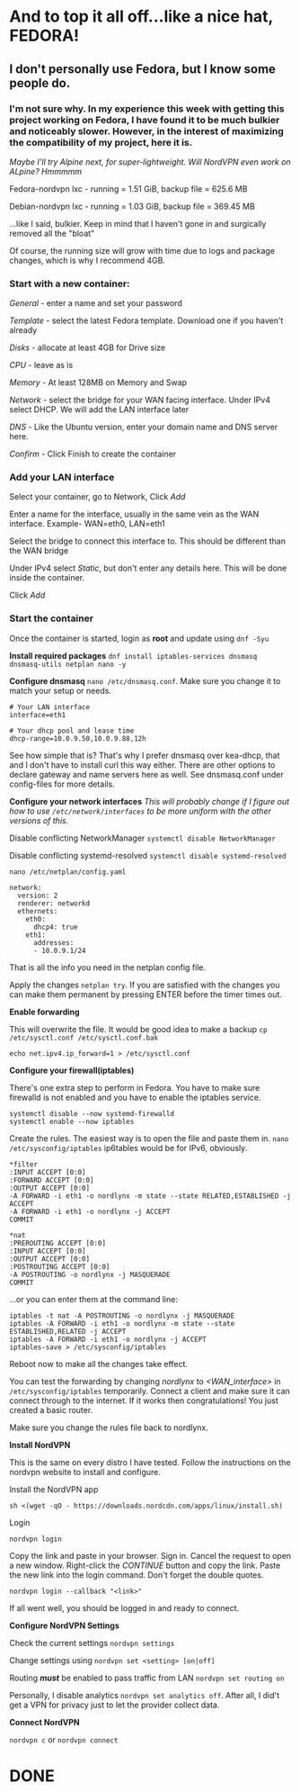 # And to top it all off...like a nice hat, FEDORA!
## I don't personally use Fedora, but I know some people do.
### I'm not sure why. In my experience this week with getting this project working on Fedora, I have found it to be much bulkier and noticeably slower. However, in the interest of maximizing the compatibility of my project, here it is. 
*Maybe I'll try Alpine next, for super-lightweight. Will NordVPN even work on ALpine? Hmmmmm*

Fedora-nordvpn lxc - running = 1.51 GiB, backup file = 625.6 MB

Debian-nordvpn lxc - running = 1.03 GiB, backup file = 369.45 MB

...like I said, bulkier. Keep in mind that I haven't gone in and surgically removed all the "bloat"

Of course, the running size will grow with time due to logs and package changes, which is why I recommend 4GB.

### Start with a new container:

*General* - enter a name and set your password

*Template* - select the latest Fedora template. Download one if you haven't already

*Disks* - allocate at least 4GB for Drive size

*CPU* - leave as is

*Memory* - At least 128MB on Memory and Swap

*Network* - select the bridge for your WAN facing interface. Under IPv4 select DHCP. We will add the LAN interface later

*DNS* - Like the Ubuntu version, enter your domain name and DNS server here.

*Confirm* - Click Finish to create the container

### Add your LAN interface

Select your container, go to Network, Click *Add*

Enter a name for the interface, usually in the same vein as the WAN interface. Example- WAN=eth0, LAN=eth1

Select the bridge to connect this interface to. This should be different than the WAN bridge

Under IPv4 select *Static*, but don't enter any details here. This will be done inside the container.

Click *Add*

### Start the container

Once the container is started, login as **root** and update using `dnf -Syu`

**Install required packages** `dnf install iptables-services dnsmasq dnsmasq-utils netplan nano -y`

**Configure dnsmasq** `nano /etc/dnsmasq.conf`. Make sure you change it to match your setup or needs.

```
# Your LAN interface
interface=eth1

# Your dhcp pool and lease time
dhcp-range=10.0.9.50,10.0.9.88,12h
```

See how simple that is? That's why I prefer dnsmasq over kea-dhcp, that and I don't have to install curl this way either. There are other options to declare gateway and name servers here as well. See dnsmasq.conf under config-files for more details.

**Configure your network interfaces**
*This will probably change if I figure out how to use `/etc/network/interfaces` to be more uniform with the other versions of this.*

Disable conflicting NetworkManager `systemctl disable NetworkManager`

Disable conflicting systemd-resolved `systemctl disable systemd-resolved`

`nano /etc/netplan/config.yaml`

```
network:
  version: 2
  renderer: networkd
  ethernets:
    eth0:
      dhcp4: true
    eth1:
      addresses:
      - 10.0.9.1/24
```

That is all the info you need in the netplan config file.

Apply the changes `netplan try`. If you are satisfied with the changes you can make them permanent by pressing ENTER before the timer times out.

**Enable forwarding**

This will overwrite the file. It would be good idea to make a backup  `cp /etc/sysctl.conf /etc/sysctl.conf.bak`

`echo net.ipv4.ip_forward=1 > /etc/sysctl.conf`


**Configure your firewall(iptables)**

There's one extra step to perform in Fedora. You have to make sure firewalld is not enabled and you have to enable the iptables service.
```
systemctl disable --now systemd-firewalld
systemctl enable --now iptables
```

Create the rules. The easiest way is to open the file and paste them in. `nano /etc/sysconfig/iptables` ip6tables would be for IPv6, obviously.

```
*filter
:INPUT ACCEPT [0:0]
:FORWARD ACCEPT [0:0]
:OUTPUT ACCEPT [0:0]
-A FORWARD -i eth1 -o nordlynx -m state --state RELATED,ESTABLISHED -j ACCEPT
-A FORWARD -i eth1 -o nordlynx -j ACCEPT
COMMIT

*nat
:PREROUTING ACCEPT [0:0]
:INPUT ACCEPT [0:0]
:OUTPUT ACCEPT [0:0]
:POSTROUTING ACCEPT [0:0]
-A POSTROUTING -o nordlynx -j MASQUERADE
COMMIT
```

...or you can enter them at the command line:
```
iptables -t nat -A POSTROUTING -o nordlynx -j MASQUERADE
iptables -A FORWARD -i eth1 -o nordlynx -m state --state ESTABLISHED,RELATED -j ACCEPT
iptables -A FORWARD -i eth1 -o nordlynx -j ACCEPT
iptables-save > /etc/sysconfig/iptables
```

Reboot now to make all the changes take effect.

You can test the forwarding by changing *nordlynx* to *<WAN_interface>* in `/etc/sysconfig/iptables` temporarily. Connect a client and make sure it can connect through to the internet. If it works then congratulations! You just created a basic router.

Make sure you change the rules file back to nordlynx.

**Install NordVPN**

This is the same on every distro I have tested. Follow the instructions on the nordvpn website to install and configure.

Install the NordVPN app
```
sh <(wget -qO - https://downloads.nordcdn.com/apps/linux/install.sh)
```

Login
```
nordvpn login
```
Copy the link and paste in your browser. Sign in. Cancel the request to open a new window. Right-click the *CONTINUE* button and copy the link. Paste the new link into the login command. Don't forget the double quotes.
```
nordvpn login --callback "<link>"
```

If all went well, you should be logged in and ready to connect.

**Configure NordVPN Settings**

Check the current settings `nordvpn settings`

Change settings using `nordvpn set <setting> [on|off]`

Routing ***must*** be enabled to pass traffic from LAN `nordvpn set routing on`

Personally, I disable analytics `nordvpn set analytics off`. After all, I did't get a VPN for privacy just to let the provider collect data.

**Connect NordVPN**

`nordvpn c` or `nordvpn connect`

# DONE
